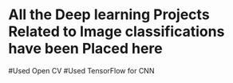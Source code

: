 # All the Deep learning Projects Related to Image classifications have been Placed here
#Used Open CV
#Used TensorFlow for CNN
